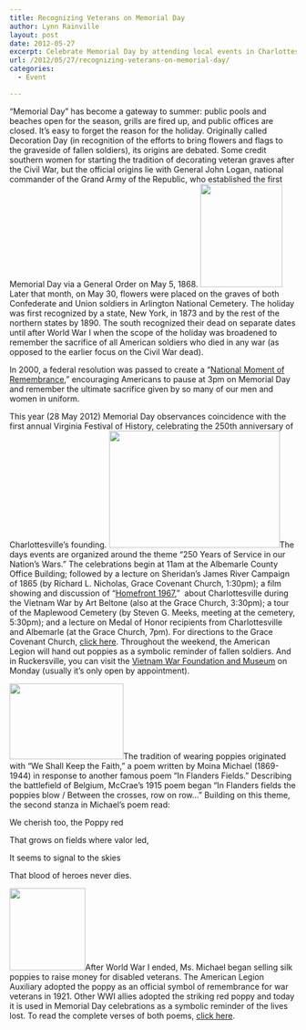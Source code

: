 ```yaml
---
title: Recognizing Veterans on Memorial Day
author: Lynn Rainville
layout: post
date: 2012-05-27
excerpt: Celebrate Memorial Day by attending local events in Charlottesville on May 28, 2012....
url: /2012/05/27/recognizing-veterans-on-memorial-day/
categories:
  - Event

---
```

&#8220;Memorial Day&#8221; has become a gateway to summer: public pools and beaches open for the season, grills are fired up, and public offices are closed. It&#8217;s easy to forget the reason for the holiday. Originally called Decoration Day (in recognition of the efforts to bring flowers and flags to the graveside of fallen soldiers), its origins are debated. Some credit southern women for starting the tradition of decorating veteran graves after the Civil War, but the official origins lie with General John Logan, national commander of the Grand Army of the Republic, who established the first Memorial Day via a General Order on May 5, 1868. [<img class="aligncenter size-medium wp-image-379" title="Memorial Day Flags" src="http://www.locohistory.org/blog/albemarle/wp-content/uploads/2012/05/memday_flags.jpg" alt="" width="144" height="181" />][1]Later that month, on May 30, flowers were placed on the graves of both Confederate and Union soldiers in Arlington National Cemetery. The holiday was first recognized by a state, New York, in 1873 and by the rest of the northern states by 1890. The south recognized their dead on separate dates until after World War I when the scope of the holiday was broadened to remember the sacrifice of all American soldiers who died in any war (as opposed to the earlier focus on the Civil War dead).

In 2000, a federal resolution was passed to create a &#8220;[National Moment of Remembrance][2],&#8221; encouraging Americans to pause at 3pm on Memorial Day and remember the ultimate sacrifice given by so many of our men and women in uniform.

This year (28 May 2012) Memorial Day observances coincidence with the first annual Virginia Festival of History, celebrating the 250th anniversary of Charlottesville&#8217;s founding. [<img class="alignleft size-medium wp-image-378" title="Beltrone Film, Homefront 1967" src="http://www.locohistory.org/blog/albemarle/wp-content/uploads/2012/05/memday_homefront1967-300x205.jpg" alt="" width="300" height="205" />][3]The days events are organized around the theme &#8220;250 Years of Service in our Nation&#8217;s Wars.&#8221; The celebrations begin at 11am at the Albemarle County Office Building; followed by a lecture on Sheridan&#8217;s James River Campaign of 1865 (by Richard L. Nicholas, Grace Covenant Church, 1:30pm); a film showing and discussion of &#8220;[Homefront 1967][4],&#8221;  about Charlottesville during the Vietnam War by Art Beltone (also at the Grace Church, 3:30pm); a tour of the Maplewood Cemetery (by Steven G. Meeks, meeting at the cemetery, 5:30pm); and a lecture on Medal of Honor recipients from Charlottesville and Albemarle (at the Grace Church, 7pm). For directions to the Grace Covenant Church, [click here][5]. Throughout the weekend, the American Legion will hand out poppies as a symbolic reminder of fallen soldiers. And in Ruckersville, you can visit the [<span id="storyText" class="headlines">Vietnam War Foundation and Museum</span>][6] <span id="storyText" class="headlines">on Monday (usually it&#8217;s only open by appointment).</span>[<span id="storyText" class="headlines"><br /> </span>][6]

[<img class="alignright size-medium wp-image-377" title="Postage Stamp, Moina Michael" src="http://www.locohistory.org/blog/albemarle/wp-content/uploads/2012/05/memday_poppies1.jpg" alt="" width="200" height="133" />][7]The tradition of wearing poppies originated with &#8220;We Shall Keep the Faith,&#8221; a poem written by Moina Michael (1869-1944) in response to another famous poem &#8220;In Flanders Fields.&#8221; Describing the battlefield of Belgium, McCrae&#8217;s 1915 poem began &#8220;In Flanders fields the poppies blow / Between the crosses, row on row&#8230;&#8221; Building on this theme, the second stanza in Michael&#8217;s poem read:

We cherish too, the Poppy red
  
That grows on fields where valor led,
  
It seems to signal to the skies
  
That blood of heroes never dies.

[<img class="alignright size-medium wp-image-380" title="memday_poppy" src="http://www.locohistory.org/blog/albemarle/wp-content/uploads/2012/05/memday_poppy.jpg" alt="" width="133" height="144" />][8]After World War I ended, Ms. Michael began selling silk poppies to raise money for disabled veterans. The American Legion Auxiliary adopted the poppy as an official symbol of remembrance for war veterans in 1921. Other WWI allies adopted the striking red poppy and today it is used in Memorial Day celebrations as a symbolic reminder of the lives lost. To read the complete verses of both poems, [click here][9].

 [1]: http://www.locohistory.org/blog/albemarle/wp-content/uploads/2012/05/memday_flags.jpg
 [2]: http://clinton4.nara.gov/remembrance/
 [3]: http://www.locohistory.org/blog/albemarle/wp-content/uploads/2012/05/memday_homefront1967.jpg
 [4]: http://www2.dailyprogress.com/lifestyles/cdp-lifestyles/2008/mar/30/home_film_is_reminder_of_old_days-ar-86095/
 [5]: http://www.gracecov.com/contact.html
 [6]: http://www.vietnamwarfoundation.org/
 [7]: http://www.locohistory.org/blog/albemarle/wp-content/uploads/2012/05/memday_poppies1.jpg
 [8]: http://www.locohistory.org/blog/albemarle/wp-content/uploads/2012/05/memday_poppy.jpg
 [9]: http://www.nbc-links.com/miscellaneous/FlandersField.html